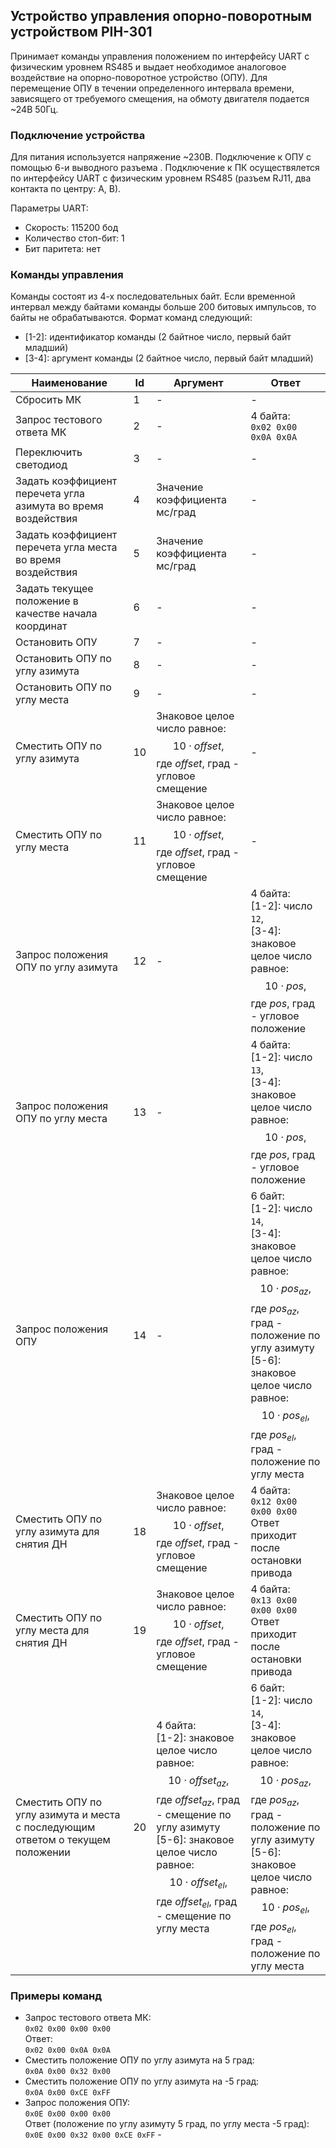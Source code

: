 ## Устройство управления опорно-поворотным устройством PIH-301
Принимает команды управления положением по интерфейсу UART с физическим уровнем RS485 и выдает необходимое аналоговое воздействие на опорно-поворотное устройство (ОПУ). Для перемещение ОПУ в течении определенного интервала времени, зависящего от требуемого смещения, на обмоту двигателя подается ~24В 50Гц.

### Подключение устройства
Для питания используется напряжение ~230В. Подключение к ОПУ с помощью 6-и выводного разъема . Подключение к ПК осуществялется по интерфейсу UART с физическим уровнем RS485 (разъем RJ11, два контакта по центру: A, B).

Параметры UART:
- Скорость: 115200 бод
- Количество стоп-бит: 1
- Бит паритета: нет

### Команды управления
Команды состоят из 4-х последовательных байт. Если временной интервал между байтами команды больше 200 битовых импульсов, то байты не обрабатываются. Формат команд следующий:
- [1-2]: идентификатор команды (2 байтное число, первый байт младший)
- [3-4]: аргумент команды (2 байтное число, первый байт младший)

| Наименование | Id | Аргумент | Ответ |
| --- | --- | --- | --- |
| Сбросить МК | 1 | - | - |
| Запрос тестового ответа МК | 2 | - | 4 байта:<br>`0x02 0x00 0x0A 0x0A` |
| Переключить светодиод | 3 | - | - |
| Задать коэффициент перечета угла азимута во время воздействия | 4 | Значение коэффициента мс/град | - |
| Задать коэффициент перечета угла места во время воздействия | 5 | Значение коэффициента мс/град | - |
| Задать текущее положение в качестве начала координат | 6 | - | - |
| Остановить ОПУ | 7 | - | - |
| Остановить ОПУ по углу азимута | 8 | - | - |
| Остановить ОПУ по углу места | 9 | - | - |
| Сместить ОПУ по углу азимута | 10 | Знаковое целое число равное: $$10 \cdot offset,$$ где $offset$, град - угловое смещение | - |
| Сместить ОПУ по углу места | 11 | Знаковое целое число равное: $$10 \cdot offset,$$ где $offset$, град - угловое смещение | - |
| Запрос положения ОПУ по углу азимута | 12 | - | 4 байта:<br> [1-2]: число `12`,<br> [3-4]: знаковое целое число равное: $$10 \cdot pos,$$ где $pos$, град - угловое положение |
| Запрос положения ОПУ по углу места | 13 | - | 4 байта:<br> [1-2]: число `13`,<br> [3-4]: знаковое целое число равное: $$10 \cdot pos,$$ где $pos$, град - угловое положение |
| Запрос положения ОПУ | 14 | - | 6 байт:<br> [1-2]: число `14`,<br> [3-4]: знаковое целое число равное: $$10 \cdot pos_{az},$$ где $pos_{az}$, град - положение по углу азимуту<br> [5-6]: знаковое целое число равное: $$10 \cdot pos_{el},$$ где $pos_{el}$, град - положение по углу места |
| Сместить ОПУ по углу азимута для снятия ДН | 18 | Знаковое целое число равное: $$10 \cdot offset,$$ где $offset$, град - угловое смещение | 4 байта: <br> `0x12 0x00 0x00 0x00` <br> Ответ приходит после остановки привода |
| Сместить ОПУ по углу места для снятия ДН | 19 | Знаковое целое число равное: $$10 \cdot offset,$$ где $offset$, град - угловое смещение | 4 байта: <br> `0x13 0x00 0x00 0x00` <br> Ответ приходит после остановки привода |
| Сместить ОПУ по углу азимута и места с последующим ответом о текущем положении | 20 | 4 байта:<br> [1-2]: знаковое целое число равное: $$10 \cdot offset_{az},$$ где $offset_{az}$, град - смещение по углу азимуту<br> [5-6]: знаковое целое число равное: $$10 \cdot offset_{el},$$ где $offset_{el}$, град - смещение по углу места | 6 байт:<br> [1-2]: число `14`,<br> [3-4]: знаковое целое число равное: $$10 \cdot pos_{az},$$ где $pos_{az}$, град - положение по углу азимуту<br> [5-6]: знаковое целое число равное: $$10 \cdot pos_{el},$$ где $pos_{el}$, град - положение по углу места |

### Примеры команд
- Запрос тестового ответа МК:<br>`0x02 0x00 0x00 0x00`<br>Ответ:<br>`0x02 0x00 0x0A 0x0A`
- Сместить положение ОПУ по углу азимута на 5 град:<br>`0x0A 0x00 0x32 0x00`
- Сместить положение ОПУ по углу азимута на -5 град:<br>`0x0A 0x00 0xCE 0xFF`
- Запрос положения ОПУ:<br>`0x0E 0x00 0x00 0x00`<br>Ответ (положение по углу азимуту 5 град, по углу места -5 град):<br>`0x0E 0x00 0x32 0x00 0xCE 0xFF` - 
